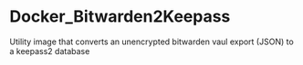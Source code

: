 # Docker_Bitwarden2Keepass
Utility image that converts an unencrypted bitwarden vaul export (JSON) to a keepass2 database

